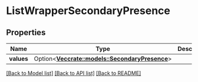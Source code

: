 # ListWrapperSecondaryPresence

## Properties

Name | Type | Description | Notes
------------ | ------------- | ------------- | -------------
**values** | Option<[**Vec<crate::models::SecondaryPresence>**](SecondaryPresence.md)> |  | [optional]

[[Back to Model list]](../README.md#documentation-for-models) [[Back to API list]](../README.md#documentation-for-api-endpoints) [[Back to README]](../README.md)


